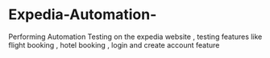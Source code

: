 # Expedia-Automation-
Performing Automation Testing on the expedia website , testing features like flight booking , hotel booking , login and create account feature
